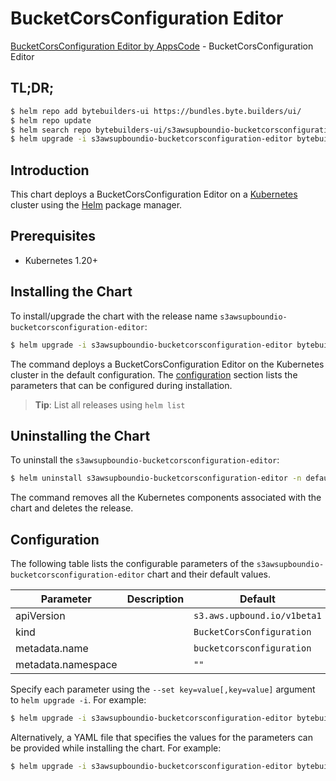 # BucketCorsConfiguration Editor

[BucketCorsConfiguration Editor by AppsCode](https://byte.builders) - BucketCorsConfiguration Editor

## TL;DR;

```bash
$ helm repo add bytebuilders-ui https://bundles.byte.builders/ui/
$ helm repo update
$ helm search repo bytebuilders-ui/s3awsupboundio-bucketcorsconfiguration-editor --version=v0.4.18
$ helm upgrade -i s3awsupboundio-bucketcorsconfiguration-editor bytebuilders-ui/s3awsupboundio-bucketcorsconfiguration-editor -n default --create-namespace --version=v0.4.18
```

## Introduction

This chart deploys a BucketCorsConfiguration Editor on a [Kubernetes](http://kubernetes.io) cluster using the [Helm](https://helm.sh) package manager.

## Prerequisites

- Kubernetes 1.20+

## Installing the Chart

To install/upgrade the chart with the release name `s3awsupboundio-bucketcorsconfiguration-editor`:

```bash
$ helm upgrade -i s3awsupboundio-bucketcorsconfiguration-editor bytebuilders-ui/s3awsupboundio-bucketcorsconfiguration-editor -n default --create-namespace --version=v0.4.18
```

The command deploys a BucketCorsConfiguration Editor on the Kubernetes cluster in the default configuration. The [configuration](#configuration) section lists the parameters that can be configured during installation.

> **Tip**: List all releases using `helm list`

## Uninstalling the Chart

To uninstall the `s3awsupboundio-bucketcorsconfiguration-editor`:

```bash
$ helm uninstall s3awsupboundio-bucketcorsconfiguration-editor -n default
```

The command removes all the Kubernetes components associated with the chart and deletes the release.

## Configuration

The following table lists the configurable parameters of the `s3awsupboundio-bucketcorsconfiguration-editor` chart and their default values.

|     Parameter      | Description |                Default                 |
|--------------------|-------------|----------------------------------------|
| apiVersion         |             | <code>s3.aws.upbound.io/v1beta1</code> |
| kind               |             | <code>BucketCorsConfiguration</code>   |
| metadata.name      |             | <code>bucketcorsconfiguration</code>   |
| metadata.namespace |             | <code>""</code>                        |


Specify each parameter using the `--set key=value[,key=value]` argument to `helm upgrade -i`. For example:

```bash
$ helm upgrade -i s3awsupboundio-bucketcorsconfiguration-editor bytebuilders-ui/s3awsupboundio-bucketcorsconfiguration-editor -n default --create-namespace --version=v0.4.18 --set apiVersion=s3.aws.upbound.io/v1beta1
```

Alternatively, a YAML file that specifies the values for the parameters can be provided while
installing the chart. For example:

```bash
$ helm upgrade -i s3awsupboundio-bucketcorsconfiguration-editor bytebuilders-ui/s3awsupboundio-bucketcorsconfiguration-editor -n default --create-namespace --version=v0.4.18 --values values.yaml
```
